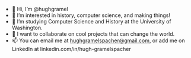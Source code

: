 - 👋 Hi, I’m @hughgramel
- 👀 I’m interested in history, computer science, and making things!
- 🌱 I’m studying Computer Science and History at the University of Washington. 
- 💞️ I want to collaborate on cool projects that can change the world.
- 📫 You can email me at hughgramelspacher@gmail.com, or add me on LinkedIn at linkedin.com/in/hugh-gramelspacher

<!---
hughgramel/hughgramel is a ✨ special ✨ repository because its `README.md` (this file) appears on your GitHub profile.
You can click the Preview link to take a look at your changes.
--->
